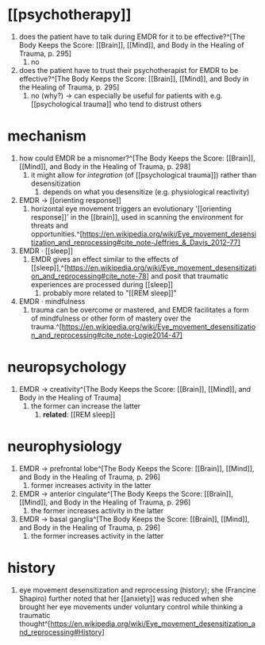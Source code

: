 # [[psychotherapy]]
1. does the patient have to talk during EMDR for it to be effective?^[The Body Keeps the Score: [[Brain]], [[Mind]], and Body in the Healing of Trauma, p. 295]
	1. no
2. does the patient have to trust their psychotherapist for EMDR to be effective?^[The Body Keeps the Score: [[Brain]], [[Mind]], and Body in the Healing of Trauma, p. 295]
	1. no (why?) → can especially be useful for patients with e.g. [[psychological trauma]] who tend to distrust others

# mechanism
1. how could EMDR be a misnomer?^[The Body Keeps the Score: [[Brain]], [[Mind]], and Body in the Healing of Trauma, p. 298]
	1. it might allow for *integration* (of [[psychological trauma]]) rather than desensitization
		1. depends on what you desensitize (e.g. physiological reactivity)
2. EMDR → [[orienting response]]
	1. horizontal eye movement triggers an evolutionary '[[orienting response]]' in the [[brain]], used in scanning the environment for threats and opportunities.^[https://en.wikipedia.org/wiki/Eye_movement_desensitization_and_reprocessing#cite_note-Jeffries_&_Davis_2012-77]
3. EMDR · [[sleep]]
	1. EMDR gives an effect similar to the effects of [[sleep]],^[https://en.wikipedia.org/wiki/Eye_movement_desensitization_and_reprocessing#cite_note-78] and posit that traumatic experiences are processed during [[sleep]]
		1. probably more related to "[[REM sleep]]"
4. EMDR · mindfulness
	1. trauma can be overcome or mastered, and EMDR facilitates a form of mindfulness or other form of mastery over the trauma.^[https://en.wikipedia.org/wiki/Eye_movement_desensitization_and_reprocessing#cite_note-Logie2014-47]

# neuropsychology
1. EMDR → creativity^[The Body Keeps the Score: [[Brain]], [[Mind]], and Body in the Healing of Trauma]
	1. the former can increase the latter
		1. **related**: [[REM sleep]]

# neurophysiology
1. EMDR → prefrontal lobe^[The Body Keeps the Score: [[Brain]], [[Mind]], and Body in the Healing of Trauma, p. 296]
	1. former increases activity in the latter
2. EMDR → anterior cingulate^[The Body Keeps the Score: [[Brain]], [[Mind]], and Body in the Healing of Trauma, p. 296]
	1. the former increases activity in the latter
3. EMDR → basal ganglia^[The Body Keeps the Score: [[Brain]], [[Mind]], and Body in the Healing of Trauma, p. 296]
	1. the former increases activity in the latter

# history
1. eye movement desensitization and reprocessing (history); she (Francine Shapiro) further noted that her [[anxiety]] was reduced when she brought her eye movements under voluntary control while thinking a traumatic thought^[https://en.wikipedia.org/wiki/Eye_movement_desensitization_and_reprocessing#History]